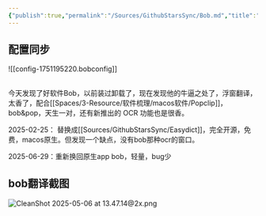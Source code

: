 ```yaml
---
{"publish":true,"permalink":"/Sources/GithubStarsSync/Bob.md","title":"Bob","description":"Bob 是一款 macOS 平台的翻译和 OCR 软件。","created":"2022-06-09","modified":"2025-07-28","published":"2025-07-29T21:01:20.664+08:00","tags":["macOS软件","raycast插件"],"cssclasses":""}
---
```



## 配置同步

![[config-1751195220.bobconfig]]

##

今天发现了好软件Bob，以前装过卸载了，现在发现他的牛逼之处了，浮窗翻译，太香了，配合[[Spaces/3-Resource/软件梳理/macos软件/Popclip]]，bob&pop，天生一对，还有新推出的 OCR 功能也是很香。

2025-02-25： 替换成[[Sources/GithubStarsSync/Easydict]]，完全开源，免费，macos原生。但发现一个缺点，没有bob那种ocr的窗口。

2025-06-29：重新换回原生app bob，轻量，bug少

## bob翻译截图

![CleanShot 2025-05-06 at 13.47.14@2x.png](https://pub-pic.oldwinter.top/2025/05/1473aeba8b2074c2ca65fefce3b0471f.png)
